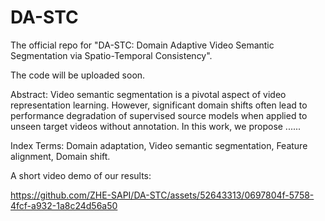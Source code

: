 # DA-STC
The official repo for "DA-STC: Domain Adaptive Video Semantic Segmentation via Spatio-Temporal Consistency".

The code will be uploaded soon.


Abstract: Video semantic segmentation is a pivotal aspect of video representation learning.  However, significant domain shifts often lead to performance degradation of supervised source models when applied to unseen target videos without annotation. In this work, we propose ......

Index Terms: Domain adaptation, Video semantic segmentation, Feature alignment, Domain shift.

A short video demo of our results:


https://github.com/ZHE-SAPI/DA-STC/assets/52643313/0697804f-5758-4fcf-a932-1a8c24d56a50

